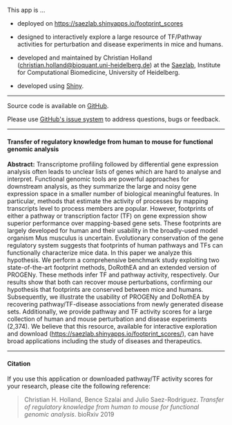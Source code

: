 This app is ...

* deployed on <a href="https://saezlab.shinyapps.io/footprint_scores" target="_blank">https://saezlab.shinyapps.io/footprint_scores</a>

* designed to interactively explore a large resource of TF/Pathway activities for perturbation and disease experiments in mice and humans.

* developed and maintained by Christian Holland (christian.holland@bioquant.uni-heidelberg.de) at the <a href="http://saezlab.org" target="_blank">Saezlab</a>, Institute for Computational Biomedicine, University of Heidelberg.

* developed using <a href="https://shiny.rstudio.com" target="_blank">Shiny</a>.

---

<i class="fab fa-github"></i> Source code is available on <a href="https://github.com/saezlab/ShinyFootprintScores" target="_blank">GitHub</a>.

<i class="fas fa-question"></i> Please use <a href="https://github.com/saezlab/ShinyFootprintScores/issues" target="_blank">GitHub's issue system</a> to address questions, bugs or feedback. 

---

#### Transfer of regulatory knowledge from human to mouse for functional genomic analysis
**Abstract:** Transcriptome profiling followed by differential gene expression analysis often leads to unclear lists of genes which are hard to analyse and interpret. Functional genomic tools are powerful approaches for downstream analysis, as they summarize the large and noisy gene expression space in a smaller number of biological meaningful features. In particular, methods that estimate the activity of processes by mapping transcripts level to process members are popular. However, footprints of either a pathway or transcription factor (TF) on gene expression show superior performance over mapping-based gene sets. These footprints are largely developed for human and their usability in the broadly-used model organism Mus musculus is uncertain. Evolutionary conservation of the gene regulatory system suggests that footprints of human pathways and TFs can functionally characterize mice data. In this paper we analyze this hypothesis. We perform a comprehensive benchmark study exploiting two state-of-the-art footprint methods, DoRothEA and an extended version of PROGENy. These methods infer TF and pathway activity, respectively. Our results show that both can recover mouse perturbations, confirming our hypothesis that footprints are conserved between mice and humans. Subsequently, we illustrate the usability of PROGENy and DoRothEA by recovering pathway/TF-disease associations from newly generated disease sets. Additionally, we provide pathway and TF activity scores for a large collection of human and mouse perturbation and disease experiments (2,374). We believe that this resource, available for interactive exploration and download (https://saezlab.shinyapps.io/footprint_scores/), can have broad applications including the study of diseases and therapeutics.

---

#### Citation
If you use this application or downloaded pathway/TF activity scores for your research, please cite the following reference:

>Christian H. Holland, Bence Szalai and Julio Saez-Rodriguez. *Transfer of regulatory knowledge from human to mouse for functional genomic analysis*. bioRxiv 2019

